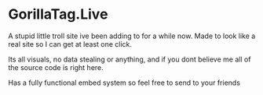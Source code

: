
# GorillaTag.Live

A stupid little troll site ive been adding to for a while now. Made to look like a real site so I can get at least one click.

Its all visuals, no data stealing or anything, and if you dont believe me all of the source code is right here.

Has a fully functional embed system so feel free to send to your friends
